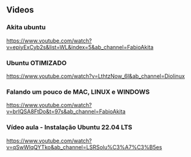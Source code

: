 ## Videos

### Akita ubuntu
https://www.youtube.com/watch?v=epiyExCyb2s&list=WL&index=5&ab_channel=FabioAkita

### Ubuntu OTIMIZADO
https://www.youtube.com/watch?v=LthtzNow_6I&ab_channel=Diolinux

### Falando um pouco de MAC, LINUX e WINDOWS
https://www.youtube.com/watch?v=brIQSA8FtDo&t=97s&ab_channel=FabioAkita

### Vídeo aula - Instalação Ubuntu 22.04 LTS
https://www.youtube.com/watch?v=qSwWlqQYTko&ab_channel=LSRSolu%C3%A7%C3%B5es
